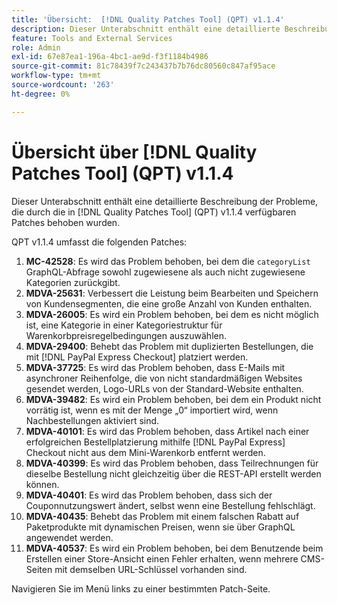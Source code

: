 ```yaml
---
title: 'Übersicht:  [!DNL Quality Patches Tool] (QPT) v1.1.4'
description: Dieser Unterabschnitt enthält eine detaillierte Beschreibung der Probleme, die durch die in Version 1.1.4  [!DNL Quality Patches Tool]  Patches behoben wurden.
feature: Tools and External Services
role: Admin
exl-id: 67e87ea1-196a-4bc1-ae9d-f3f1184b4986
source-git-commit: 81c78439f7c243437b7b76dc80560c847af95ace
workflow-type: tm+mt
source-wordcount: '263'
ht-degree: 0%

---
```


# Übersicht über [!DNL Quality Patches Tool] (QPT) v1.1.4

Dieser Unterabschnitt enthält eine detaillierte Beschreibung der Probleme, die durch die in [!DNL Quality Patches Tool] (QPT) v1.1.4 verfügbaren Patches behoben wurden.

QPT v1.1.4 umfasst die folgenden Patches:

1. **MC-42528**: Es wird das Problem behoben, bei dem die `categoryList` GraphQL-Abfrage sowohl zugewiesene als auch nicht zugewiesene Kategorien zurückgibt.
1. **MDVA-25631**: Verbessert die Leistung beim Bearbeiten und Speichern von Kundensegmenten, die eine große Anzahl von Kunden enthalten.
1. **MDVA-26005**: Es wird ein Problem behoben, bei dem es nicht möglich ist, eine Kategorie in einer Kategoriestruktur für Warenkorbpreisregelbedingungen auszuwählen.
1. **MDVA-29400**: Behebt das Problem mit duplizierten Bestellungen, die mit [!DNL PayPal Express Checkout] platziert werden.
1. **MDVA-37725**: Es wird das Problem behoben, dass E-Mails mit asynchroner Reihenfolge, die von nicht standardmäßigen Websites gesendet werden, Logo-URLs von der Standard-Website enthalten.
1. **MDVA-39482**: Es wird ein Problem behoben, bei dem ein Produkt nicht vorrätig ist, wenn es mit der Menge „0“ importiert wird, wenn Nachbestellungen aktiviert sind.
1. **MDVA-40101**: Es wird das Problem behoben, dass Artikel nach einer erfolgreichen Bestellplatzierung mithilfe [!DNL PayPal Express] Checkout nicht aus dem Mini-Warenkorb entfernt werden.
1. **MDVA-40399**: Es wird das Problem behoben, dass Teilrechnungen für dieselbe Bestellung nicht gleichzeitig über die REST-API erstellt werden können.
1. **MDVA-40401**: Es wird das Problem behoben, dass sich der Couponnutzungswert ändert, selbst wenn eine Bestellung fehlschlägt.
1. **MDVA-40435**: Behebt das Problem mit einem falschen Rabatt auf Paketprodukte mit dynamischen Preisen, wenn sie über GraphQL angewendet werden.
1. **MDVA-40537**: Es wird ein Problem behoben, bei dem Benutzende beim Erstellen einer Store-Ansicht einen Fehler erhalten, wenn mehrere CMS-Seiten mit demselben URL-Schlüssel vorhanden sind.

Navigieren Sie im Menü links zu einer bestimmten Patch-Seite.
